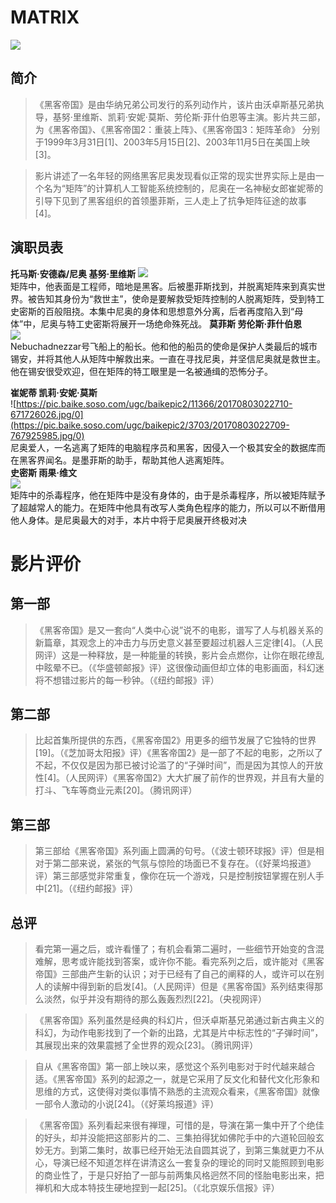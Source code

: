 # MATRIX  
![](https://pic.baike.soso.com/ugc/baikepic2/23708/20180309083142-1086374501_jpg_540_780_158365.jpg/0)  
## 简介  
>《黑客帝国》是由华纳兄弟公司发行的系列动作片，该片由沃卓斯基兄弟执导，基努·里维斯、凯莉·安妮·莫斯、劳伦斯·菲什伯恩等主演。影片共三部，为《黑客帝国》、《黑客帝国2：重装上阵》、《黑客帝国3：矩阵革命》 
分别于1999年3月31日[1]、2003年5月15日[2]、2003年11月5日在美国上映[3]。  

>影片讲述了一名年轻的网络黑客尼奥发现看似正常的现实世界实际上是由一个名为“矩阵”的计算机人工智能系统控制的，尼奥在一名神秘女郎崔妮蒂的引导下见到了黑客组织的首领墨菲斯，三人走上了抗争矩阵征途的故事[4]。  
##  演职员表  
**托马斯·安德森/尼奥 基努·里维斯** 
![](https://pic.baike.soso.com/ugc/baikepic2/2519/20170803022710-1178103332.jpg/0)    
矩阵中，他表面是工程师，暗地是黑客。后被墨菲斯找到，并脱离矩阵来到真实世界。被告知其身份为“救世主”，使命是要解救受矩阵控制的人脱离矩阵，受到特工史密斯的百般阻挠。本集中尼奥的身体和思想意外分离，后者再度陷入到“母体”中，尼奥与特工史密斯将展开一场绝命殊死战。 
**莫菲斯	劳伦斯·菲什伯恩**        
![](https://pic.baike.soso.com/ugc/baikepic2/2509/20170803022710-1591601980.jpg/0)     
Nebuchadnezzar号飞船上的船长。他和他的船员的使命是保护人类最后的城市锡安，并将其他人从矩阵中解救出来。一直在寻找尼奥，并坚信尼奥就是救世主。他在锡安很受欢迎，但在矩阵的特工眼里是一名被通缉的恐怖分子。

**崔妮蒂	凯莉·安妮·莫斯**  
![https://pic.baike.soso.com/ugc/baikepic2/11366/20170803022710-671726026.jpg/0](https://pic.baike.soso.com/ugc/baikepic2/3703/20170803022709-767925985.jpg/0)    
 尼奥爱人，一名逃离了矩阵的电脑程序员和黑客，因侵入一个极其安全的数据库而在黑客界闻名。是墨菲斯的助手，帮助其他人逃离矩阵。     
**史密斯	雨果·维文**   
![](https://pic.baike.soso.com/ugc/baikepic2/11366/20170803022710-671726026.jpg/0)      
矩阵中的杀毒程序，他在矩阵中是没有身体的，由于是杀毒程序，所以被矩阵赋予了超越常人的能力。在矩阵中他具有改写人类角色程序的能力，所以可以不断借用他人身体。是尼奥最大的对手，本片中将于尼奥展开终极对决   
#  影片评价   
##  第一部   
>《黑客帝国》是又一套向“人类中心说”说不的电影，谱写了人与机器关系的新篇章，其观念上的冲击力与历史意义甚至要超过机器人三定律[4]。（人民网评）这是一种释放，是一种能量的转换，影片会点燃你，让你在眼花缭乱中眩晕不已。（《华盛顿邮报》评）这很像动画但却立体的电影画面，科幻迷将不想错过影片的每一秒钟。（《纽约邮报》评）  
## 第二部   
>比起首集所提供的东西，《黑客帝国2》用更多的细节发展了它独特的世界[19]。（《芝加哥太阳报》评）《黑客帝国2》是一部了不起的电影，之所以了不起，不仅仅是因为那已被讨论滥了的“子弹时间”，而是因为其惊人的开放性[4]。（人民网评）《黑客帝国2》大大扩展了前作的世界观，并且有大量的打斗、飞车等商业元素[20]。（腾讯网评）
## 第三部   
>第三部给《黑客帝国》系列画上圆满的句号。（《波士顿环球报》评）但是相对于第二部来说，紧张的气氛与惊险的场面已不复存在。（《好莱坞报道》评）第三部感觉非常重复，像你在玩一个游戏，只是控制按钮掌握在别人手中[21]。（《纽约邮报》评）
## 总评  
>看完第一遍之后，或许看懂了；有机会看第二遍时，一些细节开始变的含混难解，思考或许能找到答案，或许你不能。看完系列之后，或许能对《黑客帝国》三部曲产生新的认识；对于已经有了自己的阐释的人，或许可以在别人的读解中得到新的启发[4]。（人民网评）但是《黑客帝国》系列结束得那么淡然，似乎并没有期待的那么轰轰烈烈[22]。（央视网评）

>《黑客帝国》系列虽然是经典的科幻片，但沃卓斯基兄弟通过新古典主义的科幻，为动作电影找到了一个新的出路，尤其是片中标志性的“子弹时间”，其展现出来的效果震撼了全世界的观众[23]。（腾讯网评）

>自从《黑客帝国》第一部上映以来，感觉这个系列电影对于时代越来越合适。《黑客帝国》系列的起源之一，就是它采用了反文化和替代文化形象和思维的方式，这使得对类似事情不熟悉的主流观众看来，《黑客帝国》就像一部令人激动的小说[24]。（《好莱坞报道》评）

>《黑客帝国》系列看起来很有禅理，可惜的是，导演在第一集中开了个绝佳的好头，却并没能把这部影片的二、三集拍得犹如佛陀手中的六道轮回般玄妙无方。到第二集时，故事已经开始无法自圆其说了，到第三集就更力不从心，导演已经不知道怎样在讲清这么一套复杂的理论的同时又能照顾到电影的商业性了，于是只好拍了一部与前两集风格迥然不同的怪胎电影出来，把禅机和大成本特技生硬地捏到一起[25]。（《北京娱乐信报》评）


